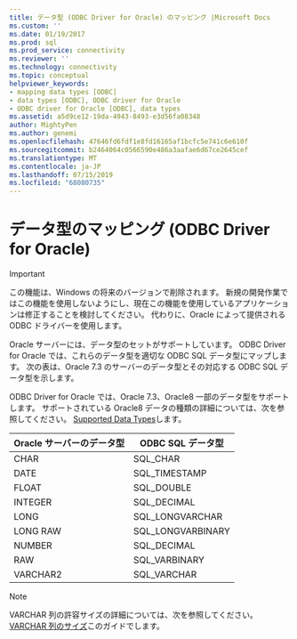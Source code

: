 ```yaml
---
title: データ型 (ODBC Driver for Oracle) のマッピング |Microsoft Docs
ms.custom: ''
ms.date: 01/19/2017
ms.prod: sql
ms.prod_service: connectivity
ms.reviewer: ''
ms.technology: connectivity
ms.topic: conceptual
helpviewer_keywords:
- mapping data types [ODBC]
- data types [ODBC], ODBC driver for Oracle
- ODBC driver for Oracle [ODBC], data types
ms.assetid: a5d9ce12-19da-4943-8493-e3d56fa08348
author: MightyPen
ms.author: genemi
ms.openlocfilehash: 47646fd6fdf1e8fd16165af1bcfc5e741c6e610f
ms.sourcegitcommit: b2464064c0566590e486a3aafae6d67ce2645cef
ms.translationtype: MT
ms.contentlocale: ja-JP
ms.lasthandoff: 07/15/2019
ms.locfileid: "68080735"
---
```

# <a name="mapping-data-types-odbc-driver-for-oracle"></a>データ型のマッピング (ODBC Driver for Oracle)
> [!IMPORTANT]  
>  この機能は、Windows の将来のバージョンで削除されます。 新規の開発作業ではこの機能を使用しないようにし、現在この機能を使用しているアプリケーションは修正することを検討してください。 代わりに、Oracle によって提供される ODBC ドライバーを使用します。  
  
 Oracle サーバーには、データ型のセットがサポートしています。 ODBC Driver for Oracle では、これらのデータ型を適切な ODBC SQL データ型にマップします。 次の表は、Oracle 7.3 のサーバーのデータ型とその対応する ODBC SQL データ型を示します。  
  
 ODBC Driver for Oracle では、Oracle 7.3、Oracle8 一部のデータ型をサポートします。 サポートされている Oracle8 データの種類の詳細については、次を参照してください。 [Supported Data Types](../../odbc/microsoft/supported-data-types-odbc-driver-for-oracle.md)します。  
  
|Oracle サーバーのデータ型|ODBC SQL データ型|  
|-----------------------------|------------------------|  
|CHAR|SQL_CHAR|  
|DATE|SQL_TIMESTAMP|  
|FLOAT|SQL_DOUBLE|  
|INTEGER|SQL_DECIMAL|  
|LONG|SQL_LONGVARCHAR|  
|LONG RAW|SQL_LONGVARBINARY|  
|NUMBER|SQL_DECIMAL|  
|RAW|SQL_VARBINARY|  
|VARCHAR2|SQL_VARCHAR|  
  
> [!NOTE]  
>  VARCHAR 列の許容サイズの詳細については、次を参照してください。 [VARCHAR 列のサイズ](../../odbc/microsoft/varchar-column-size-odbc-driver-for-oracle.md)このガイドでします。
